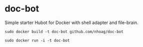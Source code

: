 doc-bot
=======

Simple starter Hubot for Docker with shell adapter and file-brain.

```
sudo docker build -t doc-bot github.com/nhoag/doc-bot
```

```
sudo docker run -i -t doc-bot
```

